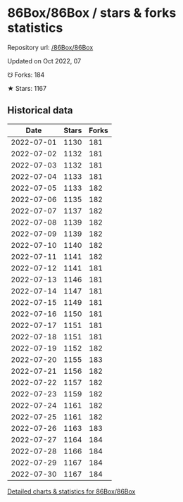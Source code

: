 # 86Box/86Box / stars & forks statistics

Repository url: [/86Box/86Box](https://github.com/86Box/86Box)

Updated on Oct 2022, 07

☋ Forks: 184

★ Stars: 1167

## Historical data
| Date | Stars | Forks |
|------|-------|-------|
| 2022-07-01 | 1130 | 181 | 
| 2022-07-02 | 1132 | 181 | 
| 2022-07-03 | 1132 | 181 | 
| 2022-07-04 | 1133 | 181 | 
| 2022-07-05 | 1133 | 182 | 
| 2022-07-06 | 1135 | 182 | 
| 2022-07-07 | 1137 | 182 | 
| 2022-07-08 | 1139 | 182 | 
| 2022-07-09 | 1139 | 182 | 
| 2022-07-10 | 1140 | 182 | 
| 2022-07-11 | 1141 | 182 | 
| 2022-07-12 | 1141 | 181 | 
| 2022-07-13 | 1146 | 181 | 
| 2022-07-14 | 1147 | 181 | 
| 2022-07-15 | 1149 | 181 | 
| 2022-07-16 | 1150 | 181 | 
| 2022-07-17 | 1151 | 181 | 
| 2022-07-18 | 1151 | 181 | 
| 2022-07-19 | 1152 | 182 | 
| 2022-07-20 | 1155 | 183 | 
| 2022-07-21 | 1156 | 182 | 
| 2022-07-22 | 1157 | 182 | 
| 2022-07-23 | 1159 | 182 | 
| 2022-07-24 | 1161 | 182 | 
| 2022-07-25 | 1161 | 182 | 
| 2022-07-26 | 1163 | 183 | 
| 2022-07-27 | 1164 | 184 | 
| 2022-07-28 | 1166 | 184 | 
| 2022-07-29 | 1167 | 184 | 
| 2022-07-30 | 1167 | 184 | 


[Detailed charts & statistics for 86Box/86Box](https://reviewgithub.com/rep/86Box/86Box)
